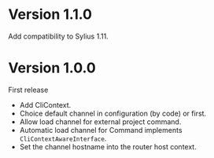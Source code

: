 # Version 1.1.0

Add compatibility to Sylius 1.11.

# Version 1.0.0

First release

* Add CliContext.
* Choice default channel in configuration (by code) or first.
* Allow load channel for external project command.
* Automatic load channel for Command implements `CliContextAwareInterface`.
* Set the channel hostname into the router host context.

